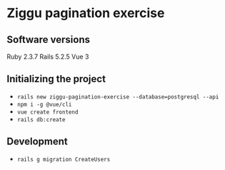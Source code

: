 # Ziggu pagination exercise

## Software versions
Ruby 2.3.7
Rails 5.2.5
Vue 3

## Initializing the project

- `rails new ziggu-pagination-exercise --database=postgresql --api`
- `npm i -g @vue/cli`
- `vue create frontend`
- `rails db:create`

## Development
- `rails g migration CreateUsers`



